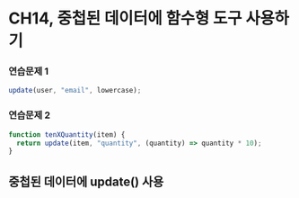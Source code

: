 # CH14, 중첩된 데이터에 함수형 도구 사용하기

### 연습문제 1

```js
update(user, "email", lowercase);
```

### 연습문제 2

```js
function tenXQuantity(item) {
  return update(item, "quantity", (quantity) => quantity * 10);
}
```

## 중첩된 데이터에 update() 사용

```js

```
